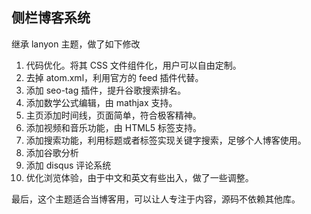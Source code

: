 ## 侧栏博客系统
继承 lanyon 主题，做了如下修改

1. 代码优化。将其 CSS 文件组件化，用户可以自由定制。
2. 去掉 atom.xml，利用官方的 feed 插件代替。
3. 添加 seo-tag 插件，提升谷歌搜索排名。
4. 添加数学公式编辑，由 mathjax 支持。
5. 主页添加时间线，页面简单，符合极客精神。
6. 添加视频和音乐功能，由 HTML5 标签支持。
7. 添加搜索功能，利用标题或者标签实现关键字搜索，足够个人博客使用。
8. 添加谷歌分析
9. 添加 disqus 评论系统
10. 优化浏览体验，由于中文和英文有些出入，做了一些调整。

最后，这个主题适合当博客用，可以让人专注于内容，源码不依赖其他库。